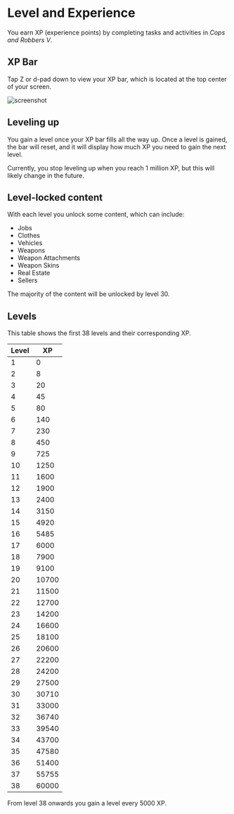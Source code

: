 # Level and Experience
You earn XP (experience points) by completing tasks and activities in *Cops and Robbers V*.

## XP Bar
Tap Z or d-pad down to view your XP bar, which is located at the top center of your screen.

![screenshot](/wiki-content/basics/xp-indicator.jpg)

## Leveling up
You gain a level once your XP bar fills all the way up. Once a level is gained, the bar will reset, and it will display how much XP you need to gain the next level.

Currently, you stop leveling up when you reach 1 million XP, but this will likely change in the future.

## Level-locked content
With each level you unlock some content, which can include:
- Jobs
- Clothes
- Vehicles
- Weapons
- Weapon Attachments
- Weapon Skins
- Real Estate
- Sellers

The majority of the content will be unlocked by level 30.

## Levels
This table shows the first 38 levels and their corresponding XP.

| Level | XP    |
| ---   | ---   |
| 1     | 0     |
| 2     | 8     |
| 3     | 20    |
| 4     | 45    |
| 5     | 80    |
| 6     | 140   |
| 7     | 230   |
| 8     | 450   |
| 9     | 725   |
| 10    | 1250  |
| 11    | 1600  |
| 12    | 1900  |
| 13    | 2400  |
| 14    | 3150  |
| 15    | 4920  |
| 16    | 5485  |
| 17    | 6000  |
| 18    | 7900  |
| 19    | 9100  |
| 20    | 10700 |
| 21    | 11500 |
| 22    | 12700 |
| 23    | 14200 |
| 24    | 16600 |
| 25    | 18100 |
| 26    | 20600 |
| 27    | 22200 |
| 28    | 24200 |
| 29    | 27500 |
| 30    | 30710 |
| 31    | 33000 |
| 32    | 36740 |
| 33    | 39540 |
| 34    | 43700 |
| 35    | 47580 |
| 36    | 51400 |
| 37    | 55755 |
| 38    | 60000 |

From level 38 onwards you gain a level every 5000 XP.

